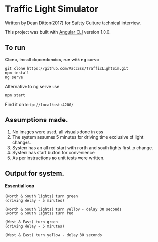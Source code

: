 # Traffic Light Simulator

Written by Dean Ditton(2017) for Safety Culture technical interview.

This project was built with [Angular CLI](https://github.com/angular/angular-cli) version 1.0.0.

## To run

Clone, install dependencies, run with ng serve
```
git clone https://github.com/Vaccuss/TrafficLightSim.git
npm install
ng serve
```

Alternative to ng serve use
```
npm start 
```

Find it on `http://localhost:4200/`


## Assumptions made.
1. No images were used, all visuals done in css
2. The system assumes 5 minutes for driving time exclusive of light changes.
3. System has an all red start with north and south lights first to change.
4. System has start button for convenience 
6. As per instructions no unit tests were written.

## Output for system.
#### Essential loop
```
(North & South lights) turn green
(driving delay - 5 minutes)

(North & South lights) turn yellow - delay 30 seconds
(North & South lights) turn red

(West & East) turn green
(driving delay - 5 minutes)

(West & East) turn yellow - delay 30 seconds
```



